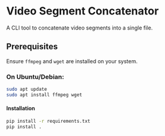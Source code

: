 # Video Segment Concatenator

A CLI tool to concatenate video segments into a single file.

## Prerequisites

Ensure `ffmpeg` and `wget` are installed on your system.

### On Ubuntu/Debian:

```sh
sudo apt update
sudo apt install ffmpeg wget
```

#### Installation

```sh
pip install -r requirements.txt
pip install .
```
